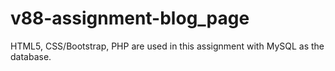 # v88-assignment-blog_page
HTML5, CSS/Bootstrap, PHP are used in this assignment with MySQL as the database.
